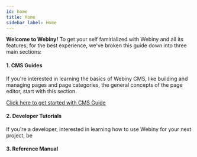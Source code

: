 ```yaml
---
id: home
title: Home
sidebar_label: Home
---
```


**Welcome to Webiny!** To get your self famirialized with Webiny and all its features, for the best experience, 
we've broken this guide down into three main sections:
#### 1. CMS Guides
If you're interested in learning the basics of Webiny CMS, like building and managing pages and page categories, 
the general concepts of the page editor, start with this section.

[Click here to get started with CMS Guide](/docs/cms-guides/cms-overview)
#### 2. Developer Tutorials
If you're a developer, interested in learning how to use Webiny for your next project, be
#### 3. Reference Manual

